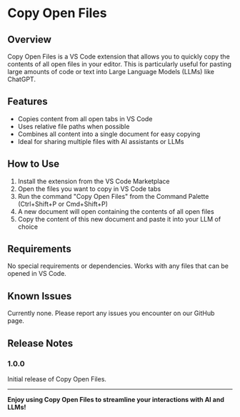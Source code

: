 # Copy Open Files

## Overview

Copy Open Files is a VS Code extension that allows you to quickly copy the contents of all open files in your editor. This is particularly useful for pasting large amounts of code or text into Large Language Models (LLMs) like ChatGPT.

## Features

- Copies content from all open tabs in VS Code
- Uses relative file paths when possible
- Combines all content into a single document for easy copying
- Ideal for sharing multiple files with AI assistants or LLMs

## How to Use

1. Install the extension from the VS Code Marketplace
2. Open the files you want to copy in VS Code tabs
3. Run the command "Copy Open Files" from the Command Palette (Ctrl+Shift+P or Cmd+Shift+P)
4. A new document will open containing the contents of all open files
5. Copy the content of this new document and paste it into your LLM of choice

## Requirements

No special requirements or dependencies. Works with any files that can be opened in VS Code.

## Known Issues

Currently none. Please report any issues you encounter on our GitHub page.

## Release Notes

### 1.0.0

Initial release of Copy Open Files.

---

**Enjoy using Copy Open Files to streamline your interactions with AI and LLMs!**